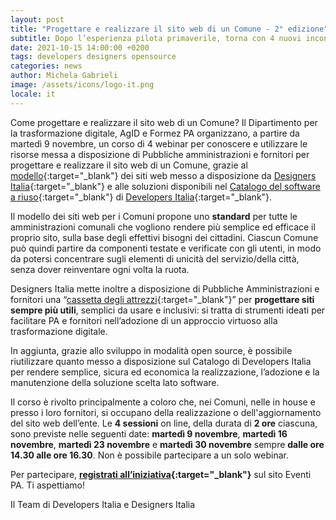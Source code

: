 ```yaml
---
layout: post
title: "Progettare e realizzare il sito web di un Comune - 2° edizione"
subtitle: Dopo l’esperienza pilota primaverile, torna con 4 nuovi incontri il ciclo di webinar dedicato alla progettazione e alla realizzazione del sito web di un Comune
date: 2021-10-15 14:00:00 +0200
tags: developers designers opensource
categories: news
author: Michela Gabrieli
image: /assets/icons/logo-it.png
locale: it
---
```

Come progettare e realizzare il sito web di un Comune? Il Dipartimento per la trasformazione digitale, AgID e Formez PA organizzano, a partire da martedì 9 novembre, un corso di 4 webinar per conoscere e utilizzare le risorse messa a disposizione di Pubbliche amministrazioni e fornitori per progettare e realizzare il sito web di un Comune, grazie al [modello](https://italia.github.io/design-comuni-prototipi/){:target="_blank"} dei siti web messo a disposizione da [Designers Italia](https://designers.italia.it/){:target="_blank"} e alle soluzioni disponibili nel [Catalogo del software a riuso](https://developers.italia.it/it/software){:target="_blank"} di [Developers Italia](https://developers.italia.it/){:target="_blank"}.

Il modello dei siti web per i Comuni propone uno **standard** per tutte le amministrazioni comunali che vogliono rendere più semplice ed efficace il proprio sito, sulla base degli effettivi bisogni dei cittadini. Ciascun Comune può quindi partire da componenti testate e verificate con gli utenti, in modo da potersi concentrare sugli elementi di unicità del servizio/della città, senza dover reinventare ogni volta la ruota.

Designers Italia mette inoltre a disposizione di Pubbliche Amministrazioni e fornitori una “[cassetta degli attrezzi](https://designers.italia.it/kit/){:target="_blank"}” per **progettare siti sempre più utili**, semplici da usare e inclusivi: si tratta di strumenti ideati per facilitare PA e fornitori nell’adozione di un approccio virtuoso alla trasformazione digitale.

In aggiunta, grazie allo sviluppo in modalità open source, è possibile riutilizzare quanto messo a disposizione sul Catalogo di Developers Italia per rendere semplice, sicura ed economica la realizzazione, l’adozione e la manutenzione della soluzione scelta lato software. 

Il corso è rivolto principalmente a coloro che, nei Comuni, nelle in house e presso i loro fornitori, si occupano della realizzazione o dell'aggiornamento del sito web dell’ente. Le **4 sessioni** on line, della durata di **2 ore** ciascuna, sono previste nelle seguenti date: **martedì 9 novembre**, **martedì 16 novembre**, **martedì 23 novembre** e **martedì 30 novembre** sempre **dalle ore 14.30 alle ore 16.30**. Non è possibile partecipare a un solo webinar.

Per partecipare, **[registrati all’iniziativa](http://eventipa.formez.it/node/328513){:target="_blank"}** sul sito Eventi PA. Ti aspettiamo! 



Il Team di Developers Italia e Designers Italia
